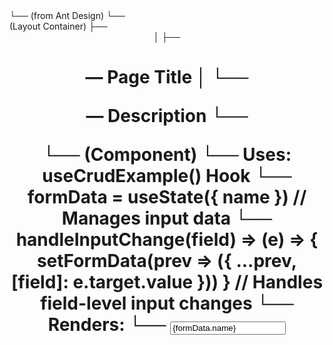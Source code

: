 <App>
└── <ConfigProvider> (from Ant Design)
   └── <div> (Layout Container)
       ├── <header>
       │   ├── <h1> — Page Title
       │   └── <p> — Description
       └── <main>
           └── <CrudExample /> (Component)
                   └── Uses: useCrudExample() Hook
                       └── formData = useState({ name }) // Manages input data
                       └── handleInputChange(field) => (e) => {
                           setFormData(prev => ({ ...prev, [field]: e.target.value }))
                       }  // Handles field-level input changes
                   └── Renders:
                       └── <Input
                           label="Name"
                           value={formData.name}
                           onChange={handleInputChange('name')}
                           />
